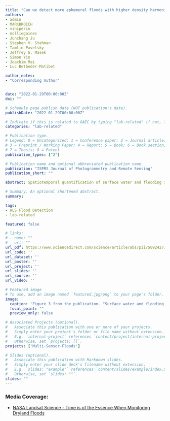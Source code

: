```yaml
---
title: "Can we detect more ephemeral floods with higher density harmonized Landsat Sentinel 2 data compared to Landsat 8 alone?"
authors:
- admin
- MARKBROICH
- viniperin
- molliegaines
- Junchang Ju
- Stephen V. Stehman 
- Tamlin Pavelsky
- Jeffrey G. Masek 
- Simon Yin 
- Joachim Mai 
- Luc Betbeder-Matibet

author_notes:
- "Corresponding Author"


date: "2022-01-29T00:00:00Z"
doi: ""

# Schedule page publish date (NOT publication's date).
publishDate: "2022-01-29T00:00:00Z"

# Indicate if this is related to GAEC by typing "lab-related" if not, leave blank
categories: "lab-related"

# Publication type.
# Legend: 0 = Uncategorized; 1 = Conference paper; 2 = Journal article;
# 3 = Preprint / Working Paper; 4 = Report; 5 = Book; 6 = Book section;
# 7 = Thesis; 8 = Patent
publication_types: ["2"]

# Publication name and optional abbreviated publication name.
publication: "ISPRS Journal of Photogrammetry and Remote Sensing"
publication_short: ""

abstract: Spatiotemporal quantification of surface water and flooding is essential given that floods are among the largest natural hazards. Effective disaster response management requires near real-time information on flood extent. Satellite remote sensing is the only way of monitoring these dynamics across vast areas and over time. Previous water and flood mapping efforts have relied on optical time series, despite cloud contamination. This reliance on optical data is due to the availability of systematically acquired and easily accessible optical data globally for over 40 years. Prior research used either MODIS or Landsat data, trading either high temporal density but lower spatial resolution or lower cadence but higher spatial resolution. Both MODIS and Landsat pose limitations as Landsat can miss ephemeral floods, whereas MODIS misses small floods and inaccurately delineates flood edges. Leveraging high temporal frequency of 3–4 days of the existing Landsat-8 (L8) and two Sentinel-2 (S2) satellites combined, in this research, we assessed whether the increased temporal frequency of the three sensors improves our ability to detect surface water and flooding extent compared to a single sensor (L8 alone). Our study area was Australia’s Murray-Darling Basin, one of the world’s largest dryland basins that experiences ephemeral floods. We applied machine learning to NASA’s Harmonized Landsat Sentinel-2 (HLS) Surface Reflectance Product, which combines L8 and S2 observations, to map surface water and flooding dynamics. Our overall accuracy, estimated from a stratified random sample, was 99%. Our user’s and producer’s accuracy for the water class was 80% (±3.6%, standard error) and 76% (±5.8%). We focused on 2019, one of the most recent years when all three HLS sensors operated at full capacity. Our results show that water area (permanent and flooding) identified with the HLS was greater than that identified by L8, and some short-lived flooding events were detected only by the HLS. Comparison with high resolution (3 m) PlanetScope data identified extensive mixed pixels at the 30 m HLS resolution, highlighting the need for improved spatial resolution in future work. The HLS has been able to detect floods in cases when one sensor (L8) alone was not, despite 2019 being one of the driest years in the area, with few flooding events. The dense optical time-series offered by the HLS data is thus critical for capturing temporally dynamic phenomena (i.e., ephemeral floods in drylands), highlighting the importance of harmonized data such as the HLS.

# Summary. An optional shortened abstract.
summary: 

tags:
- HLS Flood Detection
- lab-related

featured: false

# links:
# - name: ""
#   url: ""
url_pdf: https://www.sciencedirect.com/science/article/abs/pii/S0924271622000338?via%3Dihub
url_code: ''
url_dataset: ''
url_poster: ''
url_project: ''
url_slides: ''
url_source: ''
url_video: ''

# Featured image
# To use, add an image named `featured.jpg/png` to your page's folder. 
image:
  caption: 'Figure 3 from the publication. "Surface water and flooding frequency using L8 (left), S2 (middle), and HLS data in 2019 in the MDB (top row) and four regions (rows 2–5) to illustrate the difference in L8, S2, and the HLS." '
  focal_point: ""
  preview_only: false

# Associated Projects (optional).
#   Associate this publication with one or more of your projects.
#   Simply enter your project's folder or file name without extension.
#   E.g. `internal-project` references `content/project/internal-project/index.md`.
#   Otherwise, set `projects: []`.
projects: ['Multi-Sensor-Floods']

# Slides (optional).
#   Associate this publication with Markdown slides.
#   Simply enter your slide deck's filename without extension.
#   E.g. `slides: "example"` references `content/slides/example/index.md`.
#   Otherwise, set `slides: ""`.
slides: ""
---
```


### Media Coverage:
- <a href="https://landsat.gsfc.nasa.gov/article/time-is-of-the-essence-when-monitoring-dryland-floods/">NASA Landsat Science - Time is of the Essence When Monitoring Dryland Floods</a>